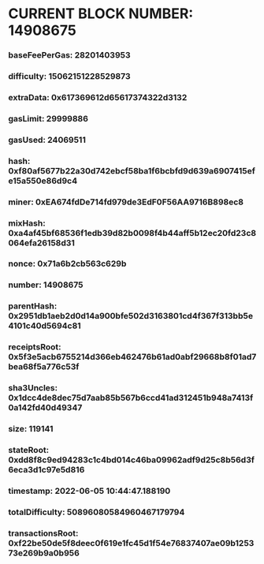 # CURRENT BLOCK NUMBER: 14908675

### baseFeePerGas: 28201403953
### difficulty: 15062151228529873
### extraData: 0x617369612d65617374322d3132
### gasLimit: 29999886
### gasUsed: 24069511
### hash: 0xf80af5677b22a30d742ebcf58ba1f6bcbfd9d639a6907415efe15a550e86d9c4
### miner: 0xEA674fdDe714fd979de3EdF0F56AA9716B898ec8
### mixHash: 0xa4af45bf68536f1edb39d82b0098f4b44aff5b12ec20fd23c8064efa26158d31
### nonce: 0x71a6b2cb563c629b
### number: 14908675
### parentHash: 0x2951db1aeb2d0d14a900bfe502d3163801cd4f367f313bb5e4101c40d5694c81
### receiptsRoot: 0x5f3e5acb6755214d366eb462476b61ad0abf29668b8f01ad7bea68f5a776c53f
### sha3Uncles: 0x1dcc4de8dec75d7aab85b567b6ccd41ad312451b948a7413f0a142fd40d49347
### size: 119141
### stateRoot: 0xdd8f8c9ed94283c1c4bd014c46ba09962adf9d25c8b56d3f6eca3d1c97e5d816
### timestamp: 2022-06-05 10:44:47.188190
### totalDifficulty: 50896080584960467179794
### transactionsRoot: 0xf22be50de5f8deec0f619e1fc45d1f54e76837407ae09b125373e269b9a0b956
